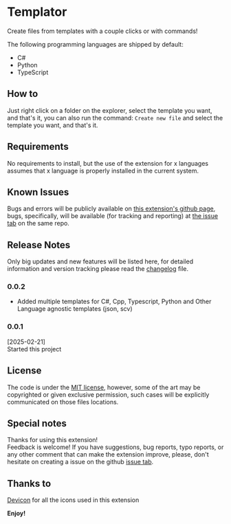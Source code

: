 # Templator

Create files from templates with a couple clicks or with commands!

<!-- TODO: Add Gifts -->

The following programming languages are shipped by default:

- C#
- Python
- TypeScript

## How to

Just right click on a folder on the explorer, select the template you want, and that's it, you can also run the command: `Create new file` and select the template you want, and that's it.

## Requirements

No requirements to install, but the use of the extension for x languages assumes that x language is properly installed in the current system.

<!-- ## You can create your own templates

Simply add as many languages as you want
 -->

## Known Issues

Bugs and errors will be publicly available on [this extension's github page](https://github.com/faultyblaster/Templator), bugs, specifically, will be available (for tracking and reporting) at [the issue tab](https://github.com/faultyblaster/Templator/issues) on the same repo.

## Release Notes

Only big updates and new features will be listed here, for detailed information and version tracking please read the [changelog](/CHANGELOG.md) file.

### 0.0.2

- Added multiple templates for C#, Cpp, Typescript, Python and Other Language agnostic templates (json, scv)

### 0.0.1

[2025-02-21]  
Started this project

## License

The code is under the [MIT license](/LICENSE), however, some of the art may be copyrighted or given exclusive permission, such cases will be explicitly communicated on those files locations.

## Special notes

Thanks for using this extension!  
Feedback is welcome! If you have suggestions, bug reports, typo reports, or any other comment that can make the extension improve, please, don't hesitate on creating a issue on the github [issue tab](https://github.com/faultyblaster/Templator/issues).

## Thanks to

[Devicon](https://devicon.dev/) for all the icons used in this extension

**Enjoy!**
